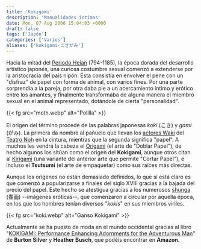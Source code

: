 ```yaml
---
title: 'Kokigami'
description: 'Manualidades íntimas'
date: Mon, 07 Aug 2006 15:04:03 +0000
draft: false
tags: ['Japón']
categories: ['Varios']
aliases: ['kokigami-こきがみ']
---
```


Hacia la mitad del [Periodo Heian](https://en.wikipedia.org/wiki/Heian_period) (794-1185), la época dorada del desarrollo artístico japonés, una curiosa costumbre sexual comenzó a extenderse por la aristocracia del país nipón. Ésta consistía en envolver el pene con un "disfraz" de papel con forma de animal, con varios fines. Por una parte sorprendía a la pareja, por otra daba pie a un acercamiento íntimo y erótico entre los amantes, y finalmente transformaba de alguna manera el miembro sexual en el animal representado, dotándole de cierta "personalidad".

{{< fg src="moth.webp" alt="Polilla" >}}

El origen del término procede de las palabras japonesas _koki_ (こき) y _gami_ (がみ). La primera da nombre al pañuelo que llevan los [actores Waki](http://en.wikipedia.org/wiki/Waki) del [Teatro Noh](http://en.wikipedia.org/wiki/Noh) en la cintura, mientras que la segunda significa "papel". A muchos les vendrá la cabeza el [Origami](http://es.wikipedia.org/wiki/Origami) (el arte de "Doblar Papel"), de hecho algunos los sitúan como el origen del **Kokigami**, aunque otros citan al [Kirigami](http://en.wikipedia.org/wiki/Kirigami) (una variante del anterior arte que permite "Cortar Papel"), e incluso el **Tsutsumi** (el arte de empaquetar) como sus raíces más directas.

Aunque los orígenes no están demasiado definidos, lo que sí está claro es que comenzó a popularizarse a finales del siglo XVIII gracias a la bajada del precio del papel. Este hecho se atestigua gracias a los numerosos [shunga](http://es.wikipedia.org/wiki/Shunga) (春画) --imágenes eróticas--, que comenzaron a circular por aquella época, en los que los hombres tenían diversos "_kokis_" en sus miembros viriles.

{{< fg src="koki.webp" alt="Ganso Kokigami" >}}

Actualmente se ha puesto de moda en el mundo occidental gracias al libro "[KOKIGAMI: Performance Enhancing Adornments for the Adventurous Man](https://amzn.to/3GdS8WG)" de **Burton Silver** y **Heather Busch**, que podéis encontrar en **Amazon**.